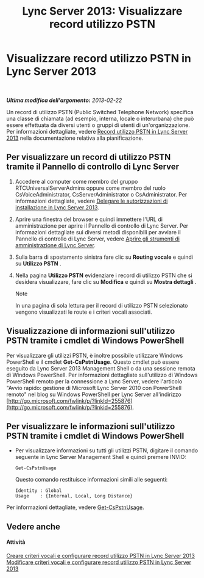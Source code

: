 ﻿---
title: 'Lync Server 2013: Visualizzare record utilizzo PSTN'
TOCTitle: Visualizzare record utilizzo PSTN
ms:assetid: 65025c78-c263-472c-9ff9-e170588f10b5
ms:mtpsurl: https://technet.microsoft.com/it-it/library/Gg398458(v=OCS.15)
ms:contentKeyID: 49300797
ms.date: 08/24/2015
mtps_version: v=OCS.15
ms.translationtype: HT
---

# Visualizzare record utilizzo PSTN in Lync Server 2013

 

_**Ultima modifica dell'argomento:** 2013-02-22_

Un record di utilizzo PSTN (Public Switched Telephone Network) specifica una classe di chiamata (ad esempio, interna, locale o interurbana) che può essere effettuata da diversi utenti o gruppi di utenti di un'organizzazione. Per informazioni dettagliate, vedere [Record utilizzo PSTN in Lync Server 2013](lync-server-2013-pstn-usage-records.md) nella documentazione relativa alla pianificazione.

## Per visualizzare un record di utilizzo PSTN tramite il Pannello di controllo di Lync Server

1.  Accedere al computer come membro del gruppo RTCUniversalServerAdmins oppure come membro del ruolo CsVoiceAdministrator, CsServerAdministrator o CsAdministrator. Per informazioni dettagliate, vedere [Delegare le autorizzazioni di installazione in Lync Server 2013](lync-server-2013-delegate-setup-permissions.md).

2.  Aprire una finestra del browser e quindi immettere l'URL di amministrazione per aprire il Pannello di controllo di Lync Server. Per informazioni dettagliate sui diversi metodi disponibili per avviare il Pannello di controllo di Lync Server, vedere [Aprire gli strumenti di amministrazione di Lync Server](lync-server-2013-open-lync-server-administrative-tools.md).

3.  Sulla barra di spostamento sinistra fare clic su **Routing vocale** e quindi su **Utilizzo PSTN** .

4.  Nella pagina **Utilizzo PSTN** evidenziare i record di utilizzo PSTN che si desidera visualizzare, fare clic su **Modifica** e quindi su **Mostra dettagli** .
    

    > [!NOTE]
    > In una pagina di sola lettura per il record di utilizzo PSTN selezionato vengono visualizzati le route e i criteri vocali associati.



## Visualizzazione di informazioni sull'utilizzo PSTN tramite i cmdlet di Windows PowerShell

Per visualizzare gli utilizzi PSTN, è inoltre possibile utilizzare Windows PowerShell e il cmdlet **Get-CsPstnUsage**. Questo cmdlet può essere eseguito da Lync Server 2013 Management Shell o da una sessione remota di Windows PowerShell. Per informazioni dettagliate sull'utilizzo di Windows PowerShell remoto per la connessione a Lync Server, vedere l'articolo "Avvio rapido: gestione di Microsoft Lync Server 2010 con PowerShell remoto" nel blog su Windows PowerShell per Lync Server all'indirizzo [http://go.microsoft.com/fwlink/p/?linkId=255876](http://go.microsoft.com/fwlink/p/?linkid=255876).

## Per visualizzare le informazioni sull'utilizzo PSTN tramite i cmdlet di Windows PowerShell

  - Per visualizzare informazioni su tutti gli utilizzi PSTN, digitare il comando seguente in Lync Server Management Shell e quindi premere INVIO:
    
        Get-CsPstnUsage
    
    Questo comando restituisce informazioni simili alle seguenti:
    
        Identity : Global
        Usage    : {Internal, Local, Long Distance}

Per informazioni dettagliate, vedere [Get-CsPstnUsage](get-cspstnusage.md).

## Vedere anche

#### Attività

[Creare criteri vocali e configurare record utilizzo PSTN in Lync Server 2013](lync-server-2013-create-a-voice-policy-and-configure-pstn-usage-records.md)  
[Modificare criteri vocali e configurare record utilizzo PSTN in Lync Server 2013](lync-server-2013-modify-a-voice-policy-and-configure-pstn-usage-records.md)

